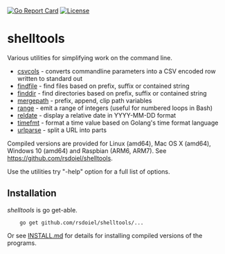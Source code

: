 [![Go Report Card](http://goreportcard.com/badge/rsdoiel/shelltools)](http://goreportcard.com/report/rsdoiel/shelltools)
[![License](https://img.shields.io/badge/License-BSD%203--Clause-blue.svg)](https://opensource.org/licenses/BSD-3-Clause)

# shelltools

Various utilities for simplifying work on the command line. 

+ [csvcols](csvcols.html) - converts commandline parameters into a CSV encoded row written to standard out
+ [findfile](findfile.html) - find files based on prefix, suffix or contained string
+ [finddir](finddir.html) - find directories based on prefix, suffix or contained string
+ [mergepath](mergepath.html) - prefix, append, clip path variables
+ [range](range.html) - emit a range of integers (useful for numbered loops in Bash)
+ [reldate](reldate.html) - display a relative date in YYYY-MM-DD format
+ [timefmt](timefmt.html) - format a time value based on Golang's time format language
+ [urlparse](urlparse.html) - split a URL into parts

Compiled versions are provided for Linux (amd64), Mac OS X (amd64),
Windows 10 (amd64) and Raspbian (ARM6, ARM7). See https://github.com/rsdoiel/shelltools.

Use the utilities try "-help" option for a full list of options.


## Installation

_shelltools_ is go get-able.

```
    go get github.com/rsdoiel/shelltools/...
```

Or see [INSTALL.md](install.html) for details for installing 
compiled versions of the programs.



